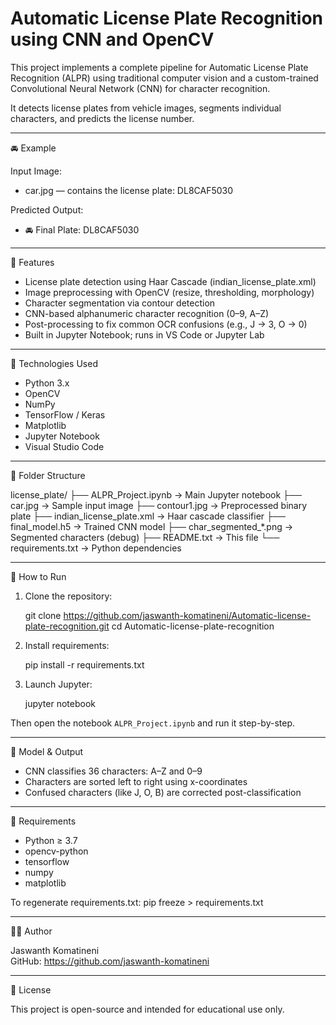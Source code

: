 Automatic License Plate Recognition using CNN and OpenCV
=========================================================

This project implements a complete pipeline for Automatic License Plate Recognition (ALPR)
using traditional computer vision and a custom-trained Convolutional Neural Network (CNN)
for character recognition.

It detects license plates from vehicle images, segments individual characters,
and predicts the license number.

---------------------------------------------------------
🚘 Example

Input Image:
  - car.jpg — contains the license plate: DL8CAF5030

Predicted Output:
  - 🚘 Final Plate: DL8CAF5030

---------------------------------------------------------
📌 Features

- License plate detection using Haar Cascade (indian_license_plate.xml)
- Image preprocessing with OpenCV (resize, thresholding, morphology)
- Character segmentation via contour detection
- CNN-based alphanumeric character recognition (0–9, A–Z)
- Post-processing to fix common OCR confusions (e.g., J → 3, O → 0)
- Built in Jupyter Notebook; runs in VS Code or Jupyter Lab

---------------------------------------------------------
🧠 Technologies Used

- Python 3.x
- OpenCV
- NumPy
- TensorFlow / Keras
- Matplotlib
- Jupyter Notebook
- Visual Studio Code

---------------------------------------------------------
📂 Folder Structure

license_plate/
├── ALPR_Project.ipynb            -> Main Jupyter notebook
├── car.jpg                       -> Sample input image
├── contour1.jpg                  -> Preprocessed binary plate
├── indian_license_plate.xml      -> Haar cascade classifier
├── final_model.h5                -> Trained CNN model
├── char_segmented_*.png          -> Segmented characters (debug)
├── README.txt                    -> This file
└── requirements.txt              -> Python dependencies

---------------------------------------------------------
🚀 How to Run

1. Clone the repository:

   git clone https://github.com/jaswanth-komatineni/Automatic-license-plate-recognition.git
   cd Automatic-license-plate-recognition

2. Install requirements:

   pip install -r requirements.txt

3. Launch Jupyter:

   jupyter notebook

Then open the notebook `ALPR_Project.ipynb` and run it step-by-step.

---------------------------------------------------------
🧪 Model & Output

- CNN classifies 36 characters: A–Z and 0–9
- Characters are sorted left to right using x-coordinates
- Confused characters (like J, O, B) are corrected post-classification

---------------------------------------------------------
🔧 Requirements

- Python ≥ 3.7
- opencv-python
- tensorflow
- numpy
- matplotlib

To regenerate requirements.txt:
  pip freeze > requirements.txt

---------------------------------------------------------
🙋‍♂️ Author

Jaswanth Komatineni  
GitHub: https://github.com/jaswanth-komatineni

---------------------------------------------------------
📜 License

This project is open-source and intended for educational use only.
